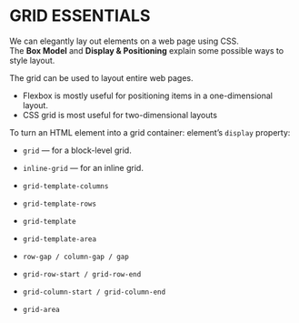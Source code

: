 # GRID ESSENTIALS

We can elegantly lay out elements on a web page using CSS.      
The **Box Model** and **Display & Positioning** explain some possible ways to style layout.

The grid can be used to layout entire web pages.
  * Flexbox is mostly useful for positioning items in a one-dimensional layout.
  * CSS grid is most useful for two-dimensional layouts

To turn an HTML element into a grid container: element’s `display` property:
  * `grid` — for a block-level grid.
  * `inline-grid` — for an inline grid.


* `grid-template-columns`
* `grid-template-rows`
* `grid-template`
* `grid-template-area`
* `row-gap / column-gap / gap`
* `grid-row-start / grid-row-end`
* `grid-column-start / grid-column-end`
* `grid-area`
